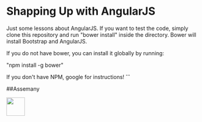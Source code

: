 # Shapping Up with AngularJS
Just some lessons about AngularJS.
If you want to test the code, simply clone this repository and run "bower install" inside the directory.
Bower will install Bootstrap and AngularJS.

If you do not have bower, you can install it globally by running:

"npm install -g bower"

If you don't have NPM, google for instructions! ˆˆ

##Assemany


<img src="http://assemany.com/projeto/acs/pic1.png" width="48">
